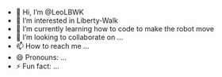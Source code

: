 - 👋 Hi, I’m @LeoLBWK
- 👀 I’m interested in Liberty-Walk
- 🌱 I’m currently learning how to code to make the robot move
- 💞️ I’m looking to collaborate on ...
- 📫 How to reach me ...
- 😄 Pronouns: ...
- ⚡ Fun fact: ...

<!---
LeoLBWK/LeoLBWK is a ✨ special ✨ repository because its `README.md` (this file) appears on your GitHub profile.
You can click the Preview link to take a look at your changes.
--->
